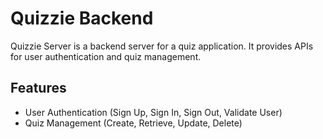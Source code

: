 # Quizzie Backend

Quizzie Server is a backend server for a quiz application. It provides APIs for user authentication and quiz management.

## Features

- User Authentication (Sign Up, Sign In, Sign Out, Validate User)
- Quiz Management (Create, Retrieve, Update, Delete)
